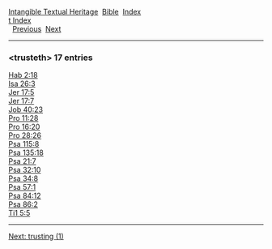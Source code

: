 [Intangible Textual Heritage](../../index)  [Bible](../index) 
[Index](index)   
[t Index](_t_)  
  [Previous](c11827)  [Next](c11829) 

------------------------------------------------------------------------

### &lt;trusteth&gt; 17 entries

[Hab 2:18](../kjv/hab002.htm#018)  
[Isa 26:3](../kjv/isa026.htm#003)  
[Jer 17:5](../kjv/jer017.htm#005)  
[Jer 17:7](../kjv/jer017.htm#007)  
[Job 40:23](../kjv/job040.htm#023)  
[Pro 11:28](../kjv/pro011.htm#028)  
[Pro 16:20](../kjv/pro016.htm#020)  
[Pro 28:26](../kjv/pro028.htm#026)  
[Psa 115:8](../kjv/psa115.htm#008)  
[Psa 135:18](../kjv/psa135.htm#018)  
[Psa 21:7](../kjv/psa021.htm#007)  
[Psa 32:10](../kjv/psa032.htm#010)  
[Psa 34:8](../kjv/psa034.htm#008)  
[Psa 57:1](../kjv/psa057.htm#001)  
[Psa 84:12](../kjv/psa084.htm#012)  
[Psa 86:2](../kjv/psa086.htm#002)  
[Ti1 5:5](../kjv/ti1005.htm#005)  

------------------------------------------------------------------------

[Next: trusting (1)](c11829)
